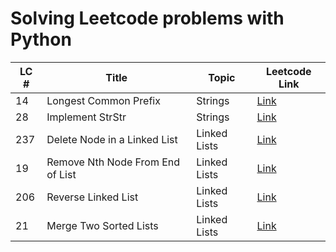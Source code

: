 # Solving Leetcode problems with Python

|  LC #     |   Title       |  Topic    |Leetcode Link |
|-----------|---------------|-----------|--------------|
|14 | Longest Common Prefix | Strings | [Link](https://leetcode.com/problems/longest-common-prefix/)|
|28 | Implement StrStr | Strings | [Link](https://leetcode.com/problems/implement-strstr/)|
|237| Delete Node in a Linked List | Linked Lists | [Link](https://leetcode.com/problems/delete-node-in-a-linked-list/)|
|19 | Remove Nth Node From End of List| Linked Lists|[Link](https://leetcode.com/problems/remove-nth-node-from-end-of-list/)|
|206| Reverse Linked List |Linked Lists| [Link](https://leetcode.com/problems/reverse-linked-list/)|
|21 | Merge Two Sorted Lists| Linked Lists| [Link](https://leetcode.com/problems/merge-two-sorted-lists/)|
